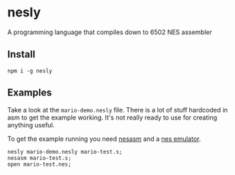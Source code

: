 nesly
=====

A programming language that compiles down to 6502 NES assembler

## Install
`npm i -g nesly`

## Examples
Take a look at the `mario-demo.nesly` file. There is a lot of stuff hardcoded in asm to get the example working. It's not really ready to use for creating anything useful.

To get the example running you need [nesasm](http://www.nespowerpak.com/nesasm/) and a [nes emulator](https://duckduckgo.com/?q=nes+emulator).

```
nesly mario-demo.nesly mario-test.s;
nesasm mario-test.s;
open mario-test.nes;
```
